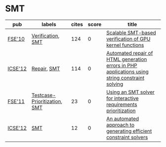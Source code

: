 # SMT

|pub|labels|cites|score|title|
|---|------|-----|-----|-----|
|[FSE'10](https://dblp.org/db/conf/sigsoft/fse2010.html)|[Verification](Verification.md), [SMT](SMT.md)|124|0|[Scalable SMT-based verification of GPU kernel functions](https://scholar.google.com/scholar?q=Scalable+SMT-based+verification+of+GPU+kernel+functions)|
|[ICSE'12](https://dblp.org/db/conf/icse/icse2012.html)|[Repair](Repair.md), [SMT](SMT.md)|114|0|[Automated repair of HTML generation errors in PHP applications using string constraint solving](https://scholar.google.com/scholar?q=Automated+repair+of+HTML+generation+errors+in+PHP+applications+using+string+constraint+solving)|
|[FSE'11](https://dblp.org/db/conf/sigsoft/fse2011.html)|[Testcase-Prioritization](Testcase-Prioritization.md), [SMT](SMT.md)|23|0|[Using an SMT solver for interactive requirements prioritization](https://scholar.google.com/scholar?q=Using+an+SMT+solver+for+interactive+requirements+prioritization)|
|[ICSE'12](https://dblp.org/db/conf/icse/icse2012.html)|[SMT](SMT.md)|12|0|[An automated approach to generating efficient constraint solvers](https://scholar.google.com/scholar?q=An+automated+approach+to+generating+efficient+constraint+solvers)|

